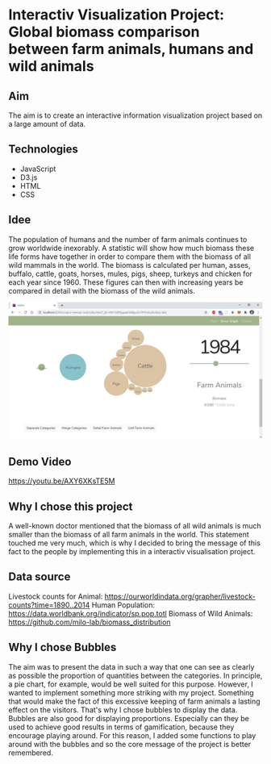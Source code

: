 # Interactiv Visualization Project: Global biomass comparison between farm animals, humans and wild animals

## Aim
The aim is to create an interactive information visualization project based on a large amount of data.

## Technologies
- JavaScript </br>
- D3.js </br>
- HTML </br>
- CSS </br>

## Idee
The population of humans and the number of farm animals continues to grow worldwide inexorably. 
A statistic will show how much biomass these life forms have together in order to compare them with the biomass of all wild mammals in the world. 
The biomass is calculated per human, asses, buffalo, cattle, goats, horses, mules, pigs, sheep, turkeys and chicken for each year since 1960. These figures can then with increasing years be compared in detail with the biomass of the wild animals. 

![Screenshot](Screenshot.jpg)

## Demo Video
https://youtu.be/AXY6XKsTE5M

## Why I chose this project
A well-known doctor mentioned that the biomass of all wild animals is much smaller than the biomass of all farm animals in the world. This statement touched me very much, which is why I decided to bring the message of this fact to the people by implementing this in a interactiv visualisation project.

## Data source
Livestock counts for Animal:
https://ourworldindata.org/grapher/livestock-counts?time=1890..2014
Human Population:
https://data.worldbank.org/indicator/sp.pop.totl
Biomass of Wild Animals:
https://github.com/milo-lab/biomass_distribution

## Why I chose Bubbles
The aim was to present the data in such a way that one can see as clearly as possible the proportion of quantities between the categories. In principle, a pie chart, for example, would be well suited for this purpose. However, I wanted to implement something more striking with my project. Something that would make the fact of this excessive keeping of farm animals a lasting effect on the visitors.
That's why I chose bubbles to display the data. Bubbles are also good for displaying proportions. Especially can they be used to achieve good results in terms of gamification, because they encourage playing around. For this reason, I added some functions to play around with the bubbles and so the core message of the project is better remembered.



